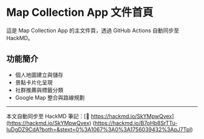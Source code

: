 # Map Collection App 文件首頁

這是 Map Collection App 的主文件頁，透過 GitHub Actions 自動同步至 HackMD。

## 功能簡介

- 個人地圖建立與儲存
- 景點卡片化呈現
- 社群推薦與標籤分類
- Google Map 整合與路線規劃

---

本文自動同步至 HackMD 筆記：[🔗 https://hackmd.io/SkYMpwQvex](https://hackmd.io/SkYMpwQvex)
(https://hackmd.io/B7oHb8SrTTu-IuDgDZ9CdA?both=&stext=0%3A1067%3A0%3A1756039432%3ApJ7Tpl)

<!-- 測試連線 2025-07-27 -->
<!-- 測試筆記 B7 -->
<!-- 測試筆記 B5 -->
<!-- 測試筆記 B4 -->
